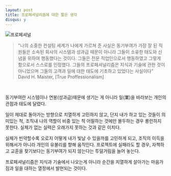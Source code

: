 ```yaml
---
layout: post
title: 프로페셔널리즘에 대한 짧은 생각 
disqus: y
---
```


![프로페셔널](http://beatshon.github.io/images/pro.png)
>"나의 소중한 컨설팅 세계가 나에게 가르쳐 준 사실은 동기부여가 가장 잘 된 직원들은 소속된 회사의 시스템과 성과급 때문이 아니라 그들이 소유한 태도와 신념을 위하여 행동했다는 것이다. 그들은 전문 직업인으로서 행동하였고 그렇게 함으로서 스스로를 인정했다. 그들의 프로페셔널리즘은 지식과 기술에 관한 것이 아니었으며 그들의 고객과 일에 대한 태도에 기초하고 있었다는 사실이다"
></br>
> David H. Maister, [True Proffessionalism]

</br>

동기부여란 시스템이나 연봉(성과급)때문에 생기는 게 아니라 일(業)을 바라보는 개인의 관점과 태도에 달렸다.  

일이 제대로 돌아가는 방향으로 치열하게 고민하지 않고, 단지 내가 하고 있는 것들이 의미있는 척, 조직내 나의 역할이 비중 있는 척 어필하는 것에만 몰두하는 경우 롱런하지 못한다. 실체가 없는 실력은 오래가지 못하는 것과 같은 이치다. 

실체가 빈약할수록 오로지 어떻게 내가 빛날 수 있을까를 고민하게 되고, 조직의 이득을 위해서가 아니라 개인의 유불리를 향해 움직인다. 프로젝트에 실패라도 할 경우, 자책하고 교훈을 찾기보다는 동기부여가 되지 않는다는 투덜거림을 늘어 놓는다. 

프로페셔널리즘은 지식과 기술에서 나오는게 아니라 순간을 치열하게 살아가는 마음가짐과 일을 대하는 열정에서 발현되는 것이다.  